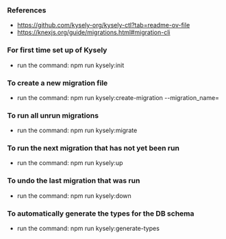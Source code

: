### References

- https://github.com/kysely-org/kysely-ctl?tab=readme-ov-file
- https://knexjs.org/guide/migrations.html#migration-cli

### For first time set up of Kysely

- run the command: npm run kysely:init

### To create a new migration file

- run the command: npm run kysely:create-migration --migration_name=<migration-name>

### To run all unrun migrations

- run the command: npm run kysely:migrate

### To run the next migration that has not yet been run

- run the command: npm run kysely:up

### To undo the last migration that was run

- run the command: npm run kysely:down

### To automatically generate the types for the DB schema

- run the command: npm run kysely:generate-types
